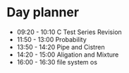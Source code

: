 

# Day planner

- 09:20 - 10:10 C Test Series Revision
- 11:50 - 13:00 Probability
- 13:50 - 14:20 Pipe and Cistren
- 14:20 - 15:00 Aligation and Mixture
- 16:00 - 16:30 file system os
